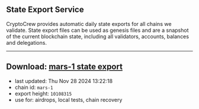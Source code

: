 ## State Export Service
CryptoCrew provides automatic daily state exports for all chains we validate. State export files can be used as genesis files and are a snapshot of the current blockchain state, including all validators, accounts, balances and delegations.

---
**Download: [mars-1 state export](https://dl-eu2.ccvalidators.com/SERVICE/mars/mars-1_export_10108315.json)**
---

- last updated: Thu Nov 28 2024 13:22:18
- chain id: `mars-1`
- export height: `10108315`
- use for: airdrops, local tests, chain recovery
